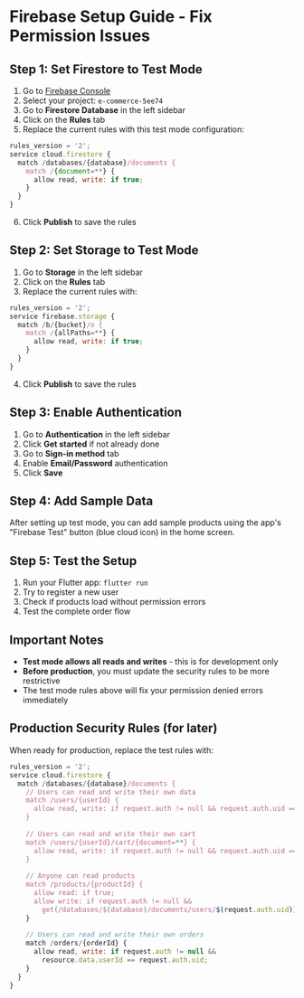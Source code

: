 # Firebase Setup Guide - Fix Permission Issues

## Step 1: Set Firestore to Test Mode

1. Go to [Firebase Console](https://console.firebase.google.com/)
2. Select your project: `e-commerce-5ee74`
3. Go to **Firestore Database** in the left sidebar
4. Click on the **Rules** tab
5. Replace the current rules with this test mode configuration:

```javascript
rules_version = '2';
service cloud.firestore {
  match /databases/{database}/documents {
    match /{document=**} {
      allow read, write: if true;
    }
  }
}
```

6. Click **Publish** to save the rules

## Step 2: Set Storage to Test Mode

1. Go to **Storage** in the left sidebar
2. Click on the **Rules** tab
3. Replace the current rules with:

```javascript
rules_version = '2';
service firebase.storage {
  match /b/{bucket}/o {
    match /{allPaths=**} {
      allow read, write: if true;
    }
  }
}
```

4. Click **Publish** to save the rules

## Step 3: Enable Authentication

1. Go to **Authentication** in the left sidebar
2. Click **Get started** if not already done
3. Go to **Sign-in method** tab
4. Enable **Email/Password** authentication
5. Click **Save**

## Step 4: Add Sample Data

After setting up test mode, you can add sample products using the app's "Firebase Test" button (blue cloud icon) in the home screen.

## Step 5: Test the Setup

1. Run your Flutter app: `flutter run`
2. Try to register a new user
3. Check if products load without permission errors
4. Test the complete order flow

## Important Notes

- **Test mode allows all reads and writes** - this is for development only
- **Before production**, you must update the security rules to be more restrictive
- The test mode rules above will fix your permission denied errors immediately

## Production Security Rules (for later)

When ready for production, replace the test rules with:

```javascript
rules_version = '2';
service cloud.firestore {
  match /databases/{database}/documents {
    // Users can read and write their own data
    match /users/{userId} {
      allow read, write: if request.auth != null && request.auth.uid == userId;
    }
    
    // Users can read and write their own cart
    match /users/{userId}/cart/{document=**} {
      allow read, write: if request.auth != null && request.auth.uid == userId;
    }
    
    // Anyone can read products
    match /products/{productId} {
      allow read: if true;
      allow write: if request.auth != null && 
        get(/databases/$(database)/documents/users/$(request.auth.uid)).data.userType == 'Supplier';
    }
    
    // Users can read and write their own orders
    match /orders/{orderId} {
      allow read, write: if request.auth != null && 
        resource.data.userId == request.auth.uid;
    }
  }
}
``` 